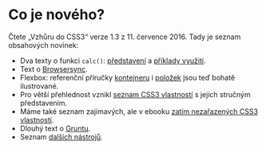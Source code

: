 # Co je nového? 

Čtete „Vzhůru do CSS3“ verze 1.3 z 11. července 2016. Tady je seznam obsahových novinek:

- Dva texty o funkci `calc()`: [představení](css3-calc.md) a [příklady využití](css3-calc.md).
- Text o [Browsersync](browsersync.md).
- Flexbox: referenční příručky [kontejneru](css3-flexbox-kontejner.md) i [položek](css3-flexbox-polozky.md) jsou teď bohatě ilustrované. 
- Pro větší přehlednost vznikl [seznam CSS3 vlastností](css3.md) s jejich stručným představením.
- Máme také seznam zajímavých, ale v ebooku [zatím nezařazených CSS3 vlastností](css3-nezarazene.md).
- Dlouhý text o [Gruntu](grunt.md).
- Seznam [dalších nástrojů](nastroje-atd.md).




